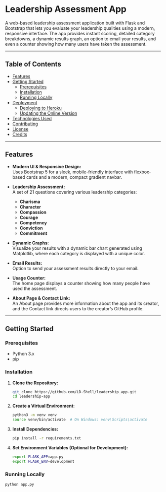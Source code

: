 # Leadership Assessment App

A web-based leadership assessment application built with Flask and Bootstrap that lets you evaluate your leadership qualities using a modern, responsive interface. The app provides instant scoring, detailed category breakdowns, a dynamic results graph, an option to email your results, and even a counter showing how many users have taken the assessment.

---

## Table of Contents

- [Features](#features)
- [Getting Started](#getting-started)
  - [Prerequisites](#prerequisites)
  - [Installation](#installation)
  - [Running Locally](#running-locally)
- [Deployment](#deployment)
  - [Deploying to Heroku](#deploying-to-heroku)
  - [Updating the Online Version](#updating-the-online-version)
- [Technologies Used](#technologies-used)
- [Contributing](#contributing)
- [License](#license)
- [Credits](#credits)

---

## Features

- **Modern UI & Responsive Design:**  
  Uses Bootstrap 5 for a sleek, mobile-friendly interface with flexbox-based cards and a modern, compact gradient navbar.

- **Leadership Assessment:**  
  A set of 21 questions covering various leadership categories:
  - **Charisma**
  - **Character**
  - **Compassion**
  - **Courage**
  - **Competency**
  - **Conviction**
  - **Commitment**

- **Dynamic Graphs:**  
  Visualize your results with a dynamic bar chart generated using Matplotlib, where each category is displayed with a unique color.

- **Email Results:**  
  Option to send your assessment results directly to your email.

- **Usage Counter:**  
  The home page displays a counter showing how many people have used the assessment.

- **About Page & Contact Link:**  
  An About page provides more information about the app and its creator, and the Contact link directs users to the creator’s GitHub profile.

---

## Getting Started

### Prerequisites

- Python 3.x
- pip

### Installation

1. **Clone the Repository:**

   ```bash
   git clone https://github.com/LD-Shell/leadership_app.git
   cd leadership-app
   
2. **Create a Virtual Environment:**

   ```bash
   python3 -m venv venv
   source venv/bin/activate  # On Windows: venv\Scripts\activate

3. **Install Dependencies:**

   ```bash
   pip install -r requirements.txt

4. **Set Environment Variables (Optional for Development):**

   ```bash
   export FLASK_APP=app.py
   export FLASK_ENV=development

### Running Locally

   ```bash
   python app.py
